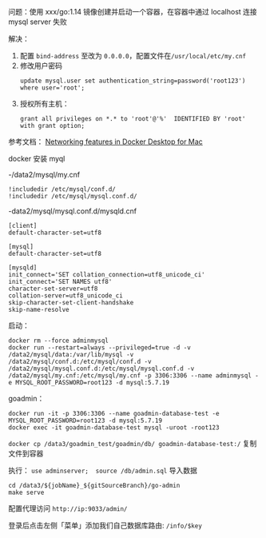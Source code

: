 问题：使用 xxx/go:1.14 镜像创建并启动一个容器，在容器中通过 localhost 连接 mysql server 失败

解决：
1. 配置 `bind-address` 至改为 `0.0.0.0`，配置文件在`/usr/local/etc/my.cnf`
2. 修改用户密码
    ```
    update mysql.user set authentication_string=password('root123') where user='root';
    ```
3. 授权所有主机：
    ```
    grant all privileges on *.* to 'root'@'%'  IDENTIFIED BY 'root' with grant option;
    ```

参考文档：
[Networking features in Docker Desktop for Mac](https://docs.docker.com/docker-for-mac/networking/#there-is-no-docker0-bridge-on-macos#i-want-to-connect-from-a-container-to-a-service-on-the-host)


docker 安装 myql

-/data2/mysql/my.cnf
```
!includedir /etc/mysql/conf.d/
!includedir /etc/mysql/mysql.conf.d/
```

-data2/mysql/mysql.conf.d/mysqld.cnf
```
[client]
default-character-set=utf8

[mysql]
default-character-set=utf8

[mysqld]
init_connect='SET collation_connection=utf8_unicode_ci'
init_connect='SET NAMES utf8'
character-set-server=utf8
collation-server=utf8_unicode_ci
skip-character-set-client-handshake
skip-name-resolve
```

启动：
```
docker rm --force adminmysql
docker run --restart=always --privileged=true -d -v /data2/mysql/data:/var/lib/mysql -v /data2/mysql/conf.d:/etc/mysql/conf.d -v /data2/mysql/mysql.conf.d:/etc/mysql/mysql.conf.d -v /data2/mysql/my.cnf:/etc/mysql/my.cnf -p 3306:3306 --name adminmysql -e MYSQL_ROOT_PASSWORD=root123 -d mysql:5.7.19
```


goadmin：
```
docker run -it -p 3306:3306 --name goadmin-database-test -e MYSQL_ROOT_PASSWORD=root123 -d mysql:5.7.19
docker exec -it goadmin-database-test mysql -uroot -root123
```

`docker cp /data3/goadmin_test/goadmin/db/ goadmin-database-test:/` 复制文件到容器

执行： `use adminserver;  source /db/admin.sql` 导入数据

```
cd /data3/${jobName}_${gitSourceBranch}/go-admin
make serve
```

配置代理访问 `http://ip:9033/admin/`

登录后点击左侧「菜单」添加我们自己数据库路由: `/info/$key`
